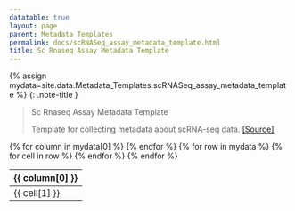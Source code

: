 ```yaml
---
datatable: true
layout: page
parent: Metadata Templates
permalink: docs/scRNASeq_assay_metadata_template.html
title: Sc Rnaseq Assay Metadata Template
---
```


{% assign mydata=site.data.Metadata_Templates.scRNASeq_assay_metadata_template %} 
{: .note-title } 
>Sc Rnaseq Assay Metadata Template
>
>Template for collecting metadata about scRNA-seq data. [[Source]](nan)
<table id="myTable" class="display" style="width:100%">
    <thead>
    {% for column in mydata[0] %}
        <th>{{ column[0] }}</th>
    {% endfor %}
    </thead>
    <tbody>
    {% for row in mydata %}
        <tr>
        {% for cell in row %}
            <td>{{ cell[1] }}</td>
        {% endfor %}
        </tr>
    {% endfor %}
    </tbody>
</table>

<script type="text/javascript">
  var pages = ['clinical_metadata_template', 'medication_history_metadata_template', 'scRNASeq_assay_metadata_template', 'biospecimen_metadata_template', 'ibd_history', 'participant_role', 'immunodeficiency', 'family_id', 'perianal_involvement', 'age_at_diagnosis', 'jewish_origin', 'site', 'local_id', 'ethnicity', 'individual_id', 'gi_phenotype', 'autoimmune', 'disease_activity_location', 'race', 'breastfed', 'gi_surgeries', 'external_share', 'participant_id', 'extraintestinal_manifestations', 'disease_activity_behavior', 'upper_disease_type', 'sex', 'growth_delay', 'consanguinity', 'sample_type', 'sample_id', 'sample_key', 'media', 'volume', 'project', 'type_key', 'collection_id', 'collection_age', 'sample_num', 'vial_label', 'specimen_area_biopsy', 'inflammation', 'collection_num', 'assay_metadata_synID', 'biospecimen_metadata_synID', 'metadata_type', 'data_level', 'specimen_modality', 'resource_type', 'cellranger_output_class', 'data_type', 'file_format', 'platform', 'scRNASeq_level_3_file_annotations_template', 'scRNASeq_level_1_file_annotations_template', 'metadata_file_annotations', 'data_code', 'i5_index', 'library_date', 'avg_reads_cell', 'sequencing_saturation', 'confident_transcriptome', 'estimated_cells', 'library_prep_method', 'digestion_cdna_date', 'genes_detected', 'Q30_read', 'confident_reads', 'confident_intergenic', 'gex_con_ng_uL', 'reads_mapped', 'total_reads', 'median_UMI_cell', 'fragment_size_bp', 'software_and_version', 'percent_cell_viability', 'Q30_bc', 'confident_exonic', 'confident_intronic', 'Q30_UMI', 'alignment_reference', 'i7_index', 'cell_count_1mL', 'reads_antisense', 'reads_in_cells', 'median_genes_cell', 'valid_bc', 'valid_UMI'];
  $('#myTable').DataTable({
    responsive: {
        details: {
            display: $.fn.dataTable.Responsive.display.modal( {
                header: function ( row ) {
                    var data = row.data();
                    return 'Details for '+data[0]+' ';
                }
            } ),
            renderer: $.fn.dataTable.Responsive.renderer.tableAll({
                tableClass: "table"
            })
        }
    },
   "deferRender": true,
   "columnDefs": [
      { 
         targets: 0,
         render : function(data, type, row, meta){
            if(type === 'display' & $.inArray( data, pages) != -1){
               return $('<a>')
                  .attr('href',row[7]+'/'+data)
                  .text(data)
                  .wrap('<div></div>')
                  .parent()
                  .html();} 
             else {
               return data;
            }
         }
      },
      {
        targets: [6,7],
          render : function(data, type, row, meta){
         if(type === 'display' & data != 'Sage Bionetworks'){
            return $('<a>')
               .attr('href', data)
               .text(data)
               .wrap('<div></div>')
               .parent()
               .html();} 
         if(type === 'display' & data == 'Sage Bionetworks'){
             return $('<a>')
                .attr('href', 'https://sagebionetworks.org/')
                .text(data)
                .wrap('<div></div>')
                .parent()
                .html();
         
         } else {
            return data;
         }
      }
   }
   ]
});
</script>